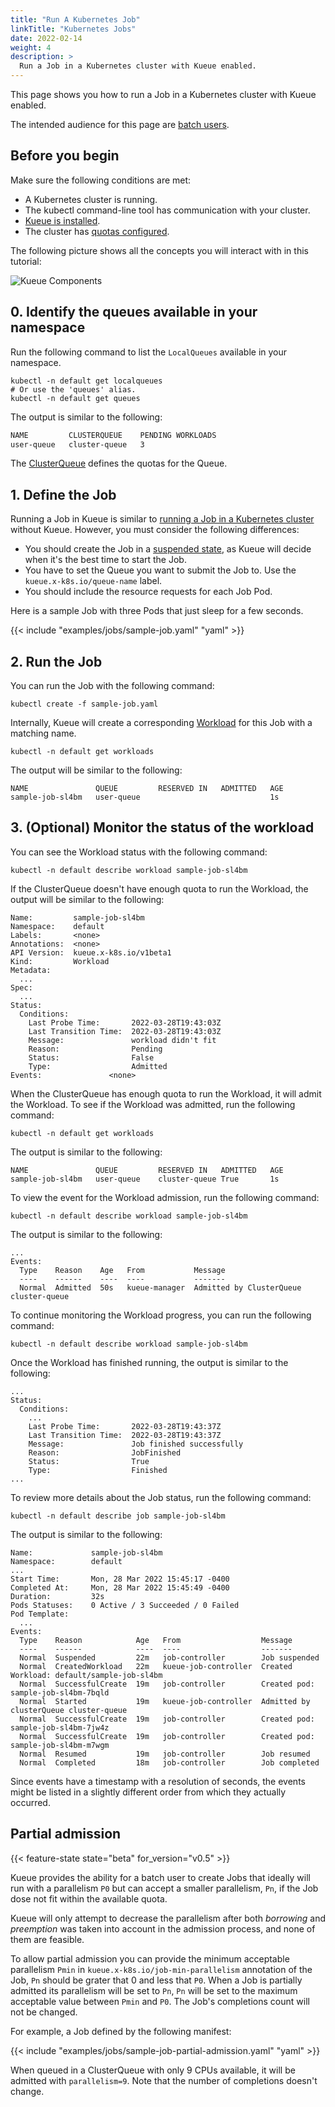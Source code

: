 ```yaml
---
title: "Run A Kubernetes Job"
linkTitle: "Kubernetes Jobs"
date: 2022-02-14
weight: 4
description: >
  Run a Job in a Kubernetes cluster with Kueue enabled.
---
```


This page shows you how to run a Job in a Kubernetes cluster with Kueue enabled.

The intended audience for this page are [batch users](/docs/tasks#batch-user).

## Before you begin

Make sure the following conditions are met:

- A Kubernetes cluster is running.
- The kubectl command-line tool has communication with your cluster.
- [Kueue is installed](/docs/installation).
- The cluster has [quotas configured](/docs/tasks/manage/administer_cluster_quotas).

The following picture shows all the concepts you will interact with in this tutorial:

![Kueue Components](/images/queueing-components.svg)

## 0. Identify the queues available in your namespace

Run the following command to list the `LocalQueues` available in your namespace.

```shell
kubectl -n default get localqueues
# Or use the 'queues' alias.
kubectl -n default get queues
```

The output is similar to the following:

```bash
NAME         CLUSTERQUEUE    PENDING WORKLOADS
user-queue   cluster-queue   3
```

The [ClusterQueue](/docs/concepts/cluster_queue) defines the quotas for the
Queue.

## 1. Define the Job

Running a Job in Kueue is similar to [running a Job in a Kubernetes cluster](https://kubernetes.io/docs/tasks/job/)
without Kueue. However, you must consider the following differences:

- You should create the Job in a [suspended state](https://kubernetes.io/docs/concepts/workloads/controllers/job/#suspending-a-job),
  as Kueue will decide when it's the best time to start the Job.
- You have to set the Queue you want to submit the Job to. Use the
 `kueue.x-k8s.io/queue-name` label.
- You should include the resource requests for each Job Pod.

Here is a sample Job with three Pods that just sleep for a few seconds.

{{< include "examples/jobs/sample-job.yaml" "yaml" >}}

## 2. Run the Job

You can run the Job with the following command:

```shell
kubectl create -f sample-job.yaml
```

Internally, Kueue will create a corresponding [Workload](/docs/concepts/workload)
for this Job with a matching name.

```shell
kubectl -n default get workloads
```

The output will be similar to the following:

```shell
NAME               QUEUE         RESERVED IN   ADMITTED   AGE
sample-job-sl4bm   user-queue                             1s
```

## 3. (Optional) Monitor the status of the workload

You can see the Workload status with the following command:

```shell
kubectl -n default describe workload sample-job-sl4bm
```

If the ClusterQueue doesn't have enough quota to run the Workload, the output
will be similar to the following:

```shell
Name:         sample-job-sl4bm
Namespace:    default
Labels:       <none>
Annotations:  <none>
API Version:  kueue.x-k8s.io/v1beta1
Kind:         Workload
Metadata:
  ...
Spec:
  ...
Status:
  Conditions:
    Last Probe Time:       2022-03-28T19:43:03Z
    Last Transition Time:  2022-03-28T19:43:03Z
    Message:               workload didn't fit
    Reason:                Pending
    Status:                False
    Type:                  Admitted
Events:               <none>
```

When the ClusterQueue has enough quota to run the Workload, it will admit
the Workload. To see if the Workload was admitted, run the following command:

```shell
kubectl -n default get workloads
```

The output is similar to the following:

```shell
NAME               QUEUE         RESERVED IN   ADMITTED   AGE
sample-job-sl4bm   user-queue    cluster-queue True       1s
```

To view the event for the Workload admission, run the following command:

```shell
kubectl -n default describe workload sample-job-sl4bm
```

The output is similar to the following:

```shell
...
Events:
  Type    Reason    Age   From           Message
  ----    ------    ----  ----           -------
  Normal  Admitted  50s   kueue-manager  Admitted by ClusterQueue cluster-queue
```

To continue monitoring the Workload progress, you can run the following command:

```shell
kubectl -n default describe workload sample-job-sl4bm
```

Once the Workload has finished running, the output is similar to the following:

```shell
...
Status:
  Conditions:
    ...
    Last Probe Time:       2022-03-28T19:43:37Z                                                                                                                      
    Last Transition Time:  2022-03-28T19:43:37Z                                                                                                                      
    Message:               Job finished successfully                                                                                                                 
    Reason:                JobFinished                                                                                                                               
    Status:                True                                                                                                                                      
    Type:                  Finished
...
```

To review more details about the Job status, run the following command:

```shell
kubectl -n default describe job sample-job-sl4bm
```

The output is similar to the following:

```shell
Name:             sample-job-sl4bm
Namespace:        default
...
Start Time:       Mon, 28 Mar 2022 15:45:17 -0400
Completed At:     Mon, 28 Mar 2022 15:45:49 -0400
Duration:         32s
Pods Statuses:    0 Active / 3 Succeeded / 0 Failed
Pod Template:
  ...
Events:
  Type    Reason            Age   From                  Message
  ----    ------            ----  ----                  -------
  Normal  Suspended         22m   job-controller        Job suspended
  Normal  CreatedWorkload   22m   kueue-job-controller  Created Workload: default/sample-job-sl4bm
  Normal  SuccessfulCreate  19m   job-controller        Created pod: sample-job-sl4bm-7bqld
  Normal  Started           19m   kueue-job-controller  Admitted by clusterQueue cluster-queue
  Normal  SuccessfulCreate  19m   job-controller        Created pod: sample-job-sl4bm-7jw4z
  Normal  SuccessfulCreate  19m   job-controller        Created pod: sample-job-sl4bm-m7wgm
  Normal  Resumed           19m   job-controller        Job resumed
  Normal  Completed         18m   job-controller        Job completed
```

Since events have a timestamp with a resolution of seconds, the events might
be listed in a slightly different order from which they actually occurred.

## Partial admission

{{< feature-state state="beta" for_version="v0.5" >}}

Kueue provides the ability for a batch user to create Jobs that ideally will run with a parallelism `P0` but can accept a smaller parallelism, `Pn`, if the Job dose not fit within the available quota.

Kueue will only attempt to decrease the parallelism after both _borrowing_ and _preemption_ was taken into account in the admission process, and none of them are feasible.

To allow partial admission you can provide the minimum acceptable parallelism `Pmin` in `kueue.x-k8s.io/job-min-parallelism` annotation of the Job, `Pn` should be grater that 0 and less that `P0`. When a Job is partially admitted its parallelism will be set to `Pn`, `Pn` will be set to the maximum acceptable value between `Pmin` and `P0`. The Job's completions count will not be changed.

For example, a Job defined by the following manifest:

{{< include "examples/jobs/sample-job-partial-admission.yaml" "yaml" >}}

When queued in a ClusterQueue with only 9 CPUs available, it will be admitted with `parallelism=9`. Note that the number of completions doesn't change.
